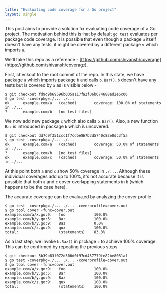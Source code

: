 ```yaml
---
title: "Evaluating code coverage for a Go project"
layout: single
---
```


This post aims to provide a solution for evaluating code coverage of a Go
project. The motivation behind this is that by default `go test` evaluates per
package code coverage. It is possible that even though a package `u` itself
doesn't have any tests, it might be covered by a different package `v` which
imports `u`.

We'll take this repo as a reference - [https://github.com/shivansh/coverage](https://github.com/shivansh/coverage).

First, checkout to the root commit of the repo. In this state, we have package
`a` which imports package `b` and calls `b.Bar()`. `b` doesn't have any tests
but is covered by `a` as is visible below -
```
$ git checkout fd9d9b69596b035a117fa2f06b674688ad2e6c06
$ go test -coverpkg=./... ./...
ok      example.com/a   (cached)        coverage: 100.0% of statements in ./...
?       example.com/b   [no test files]
```

We now add new package `c` which also calls `b.Bar()`. Also, a new function
`Baz` is introduced in package `b` which is uncovered.
```
$ git checkout dd7c9f351ccc1f7cdbe867b3d5740c82e0dc3f5a
$ go test -coverpkg=./... ./...
ok      example.com/a   (cached)        coverage: 50.0% of statements in ./...
?       example.com/b   [no test files]
ok      example.com/c   (cached)        coverage: 50.0% of statements in ./...
```

At this point both `a` and `c` show 50% coverage in `./...`. Although these
individual coverages add up to 100%, it's not accurate because it is possible
that both `a` and `c` cover overlapping statements in `b` (which happens to be
the case here).

The accurate coverage can be evaluated by analyzing the cover profile -
```
$ go test -coverpkg=./... ./... -coverprofile=cover.out
$ go tool cover -func=cover.out
example.com/a/x.go:9:   foo             100.0%
example.com/b/y.go:5:   Bar             100.0%
example.com/b/y.go:9:   Baz             0.0%
example.com/c/z.go:9:   qux             100.0%
total:                  (statements)    83.3%
```

As a last step, we invoke `b.Baz()` in package `c` to achieve 100% coverage.
This can be confirmed by repeating the previous steps.

```
$ git checkout 5b39b83f072d306d0f97cd457779fe82be8081af
$ go test -coverpkg=./... ./... -coverprofile=cover.out
$ go tool cover -func=cover.out
example.com/a/x.go:9:   foo             100.0%
example.com/b/y.go:5:   Bar             100.0%
example.com/b/y.go:9:   Baz             100.0%
example.com/c/z.go:9:   qux             100.0%
total:                  (statements)    100.0%
```
